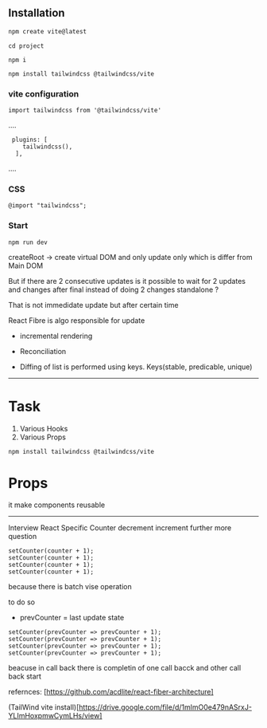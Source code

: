 ## Installation

```bash
npm create vite@latest
```
```
cd project
```
```
npm i
```

```
npm install tailwindcss @tailwindcss/vite
```

### vite configuration
```
import tailwindcss from '@tailwindcss/vite'
```
....
```
 plugins: [
    tailwindcss(),
  ],
```
....

### CSS
```
@import "tailwindcss";
```

### Start
```
npm run dev
```












createRoot -> create virtual DOM and only update only which is differ from Main DOM

But if there are 2 consecutive updates is it possible to wait for 2 updates and changes after final instead of doing 2 changes standalone ?

That is not immedidate update but after certain time

React Fibre is algo responsible for update 
- incremental rendering

- Reconciliation
- Diffing of list is performed using keys. Keys(stable, predicable, unique)



---


# Task 
1. Various Hooks
2. Various Props

```
npm install tailwindcss @tailwindcss/vite
```

# Props
it make components reusable

---

Interview React Specific 
Counter decrement increment
further more question 

```
setCounter(counter + 1);
setCounter(counter + 1);
setCounter(counter + 1);
setCounter(counter + 1);
```

because there is batch vise operation 

to do so

- prevCounter = last update state

```
setCounter(prevCounter => prevCounter + 1);
setCounter(prevCounter => prevCounter + 1);
setCounter(prevCounter => prevCounter + 1);
setCounter(prevCounter => prevCounter + 1);
```

beacuse in call back there is completin of one call bacck and other call back start



refernces:
[https://github.com/acdlite/react-fiber-architecture]

(TailWind vite install)[https://drive.google.com/file/d/1mlmO0e479nASrxJ-YLImHoxpmwCymLHs/view]

